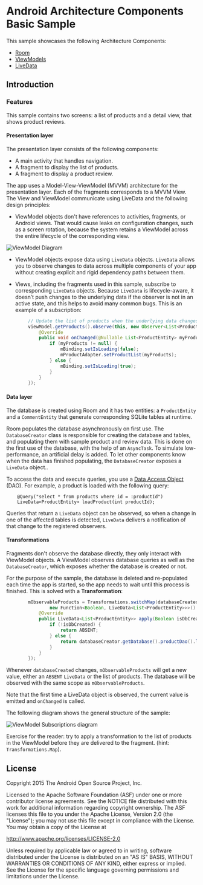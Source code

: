Android Architecture Components Basic Sample
=============================================

This sample showcases the following Architecture Components:

* [Room](https://developer.android.com/topic/libraries/architecture/room.html)
* [ViewModels](https://developer.android.com/reference/android/arch/lifecycle/ViewModel.html)
* [LiveData](https://developer.android.com/reference/android/arch/lifecycle/LiveData.html)

Introduction
-------------

### Features

This sample contains two screens: a list of products and a detail view, that shows product reviews.

#### Presentation layer

The presentation layer consists of the following components:
 * A main activity that handles navigation.
* A fragment to display the list of products.
* A fragment to display a product review.

The app uses a Model-View-ViewModel (MVVM) architecture for the presentation layer. Each of the fragments corresponds to a MVVM View. The View and ViewModel communicate  using LiveData and the following design principles:

* ViewModel objects don't have references to activities, fragments, or Android views. That would cause leaks on configuration changes, such as a screen rotation, because the system retains a ViewModel across the entire lifecycle of the corresponding view.



![ViewModel Diagram](docs/images/VM_diagram.png?raw=true "ViewModel Diagram")


* ViewModel objects expose data using `LiveData` objects. `LiveData` allows you to observe changes to data across multiple components of your app without creating explicit and rigid dependency paths between them.

* Views, including the fragments used in this sample, subscribe to corresponding `LiveData` objects. Because `LiveData` is lifecycle-aware, it doesn’t push changes to the underlying data if the observer is not in an active state, and this helps to avoid many common bugs. This is an example of a subscription:

```java
        // Update the list of products when the underlying data changes.
        viewModel.getProducts().observe(this, new Observer<List<ProductEntity>>() {
            @Override
            public void onChanged(@Nullable List<ProductEntity> myProducts) {
                if (myProducts != null) {
                    mBinding.setIsLoading(false);
                    mProductAdapter.setProductList(myProducts);
                } else {
                    mBinding.setIsLoading(true);
                }
            }
        });
```

#### Data layer

The database is created using Room and it has two entities: a `ProductEntity` and a `CommentEntity` that generate corresponding SQLite tables at runtime.

Room populates the database asynchronously on first use. The `DatabaseCreator` class is responsible for creating the database and tables, and populating them with sample product and review data. This is done on the first use of the database, with the help of an `AsyncTask`. To simulate low-performance, an artificial delay is added. To let other components know when the data has finished populating, the `DatabaseCreator` exposes a `LiveData` object..

To access the data and execute queries, you use a [Data Access Object](https://developer.android.com/topic/libraries/architecture/room.html#daos) (DAO). For example, a product is loaded with the following query:

```
    @Query("select * from products where id = :productId")
    LiveData<ProductEntity> loadProduct(int productId);
```

Queries that return a `LiveData` object can be observed, so when  a change in one of the affected tables is detected, `LiveData` delivers a notification of that change to the registered observers.

#### Transformations

Fragments don't observe the database directly, they only interact with ViewModel objects. A ViewModel observes database queries as well as the `DatabaseCreator`, which exposes whether the database is created or not.

For the purpose of the sample, the database is deleted and re-populated each time the app is started, so the app needs to wait until this process is finished. This is solved with a **Transformation**:

```java
        mObservableProducts = Transformations.switchMap(databaseCreated,
                new Function<Boolean, LiveData<List<ProductEntity>>>() {
            @Override
            public LiveData<List<ProductEntity>> apply(Boolean isDbCreated) {
                if (!isDbCreated) {
                    return ABSENT;
                } else {
                    return databaseCreator.getDatabase().productDao().loadAllProducts();
                }
            }
        });
```

Whenever `databaseCreated` changes, `mObservableProducts` will get a new value, either an `ABSENT` `LiveData` or the list of products. The database will be observed with the same scope as `mObservableProducts`.

Note that the first time a LiveData object is observed, the current value is emitted and `onChanged` is called.

The following diagram shows the general structure of the sample:


![ViewModel Subscriptions diagram](docs/images/VM_subscriptions.png?raw=true "ViewModel Subscriptions diagram")

Exercise for the reader: try to apply a transformation to the list of products in the ViewModel
before they are delivered to the fragment. (hint: `Transformations.Map`).

License
--------

Copyright 2015 The Android Open Source Project, Inc.

Licensed to the Apache Software Foundation (ASF) under one or more contributor
license agreements.  See the NOTICE file distributed with this work for
additional information regarding copyright ownership.  The ASF licenses this
file to you under the Apache License, Version 2.0 (the "License"); you may not
use this file except in compliance with the License.  You may obtain a copy of
the License at

http://www.apache.org/licenses/LICENSE-2.0

Unless required by applicable law or agreed to in writing, software
distributed under the License is distributed on an "AS IS" BASIS, WITHOUT
WARRANTIES OR CONDITIONS OF ANY KIND, either express or implied.  See the
License for the specific language governing permissions and limitations under
the License.



